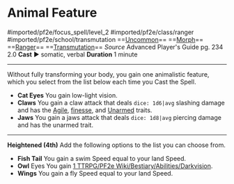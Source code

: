 # Animal Feature
#imported/pf2e/focus_spell/level_2 #imported/pf2e/class/ranger #imported/pf2e/school/transmutation 
==[Uncommon](uncommon.md)== ==[Morph](morph.md)== ==[Ranger](rules/traits/ranger.md)== ==[Transmutation](transmutation.md)==
*Source* Advanced Player's Guide pg. 234 2.0
**Cast** ► somatic, verbal
**Duration** 1 minute

---
Without fully transforming your body, you gain one animalistic feature, which you select from the list below each time you Cast the Spell.
- **Cat Eyes** You gain low-light vision.
- **Claws** You gain a claw attack that deals `dice: 1d6|avg` slashing damage and has the [Agile](agile.md), [finesse](finesse.md), and [Unarmed](unarmed.md) traits.
- **Jaws** You gain a jaws attack that deals `dice: 1d8|avg` piercing damage and has the unarmed trait.

<hr>

**Heightened (4th)** Add the following options to the list you can choose from.
- **Fish Tail** You gain a swim Speed equal to your land Speed.
- **Owl** Eyes You gain [1 TTRPG/PF2e Wiki/Bestiary/Abilities/Darkvision](1%20TTRPG/PF2e%20Wiki/Bestiary/Abilities/Darkvision).
- **Wings** You gain a fly Speed equal to your land Speed.